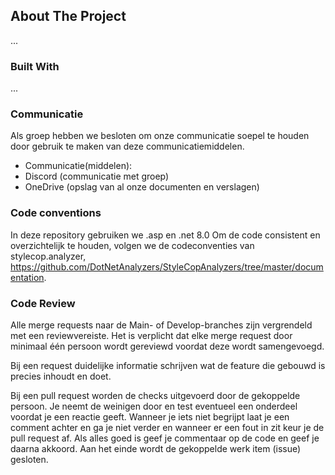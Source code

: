 <a name="Bumbo"></a>

<!-- ABOUT THE PROJECT -->
## About The Project

...

### Built With

...

### Communicatie

Als groep hebben we besloten om onze communicatie soepel te houden door gebruik te maken van deze communicatiemiddelen.

* Communicatie(middelen): 
* Discord (communicatie met groep) 
* OneDrive (opslag van al onze documenten en verslagen) 

### Code conventions

In deze repository gebruiken we .asp en .net 8.0 Om de code consistent en overzichtelijk te houden, volgen we de codeconventies van stylecop.analyzer, https://github.com/DotNetAnalyzers/StyleCopAnalyzers/tree/master/documentation.

### Code Review

Alle merge requests naar de Main- of Develop-branches zijn vergrendeld met een reviewvereiste. Het is verplicht dat elke merge request door minimaal één persoon wordt gereviewd voordat deze wordt samengevoegd.

Bij een request duidelijke informatie schrijven wat de feature die gebouwd is precies inhoudt en doet.

Bij een pull request worden de checks uitgevoerd door de gekoppelde persoon. Je neemt de weinigen door en test eventueel een onderdeel voordat je een reactie geeft. Wanneer je iets niet begrijpt laat je een comment achter en ga je niet verder en wanneer er een fout in zit keur je de pull request af. Als alles goed is geef je commentaar op de code en geef je daarna akkoord. Aan het einde wordt de gekoppelde werk item (issue) gesloten.
